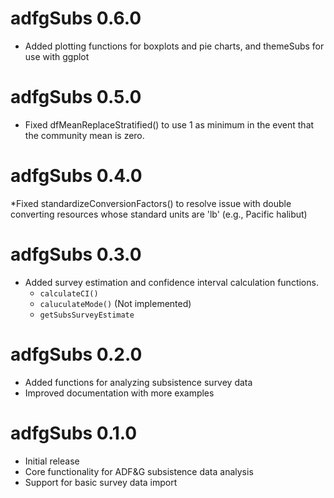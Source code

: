 # adfgSubs 0.6.0
* Added plotting functions for boxplots and pie charts, and themeSubs for use with ggplot

# adfgSubs 0.5.0
* Fixed dfMeanReplaceStratified() to use 1 as minimum in the event that the community mean is zero.

# adfgSubs 0.4.0
*Fixed standardizeConversionFactors() to resolve issue with double converting resources whose standard units are 'lb' (e.g., Pacific halibut)

# adfgSubs 0.3.0
* Added survey estimation and confidence interval calculation functions.
  * `calculateCI()`
  * `caluculateMode()` (Not implemented)
  * `getSubsSurveyEstimate`

# adfgSubs 0.2.0

* Added functions for analyzing subsistence survey data
* Improved documentation with more examples

# adfgSubs 0.1.0

* Initial release
* Core functionality for ADF&G subsistence data analysis
* Support for basic survey data import
